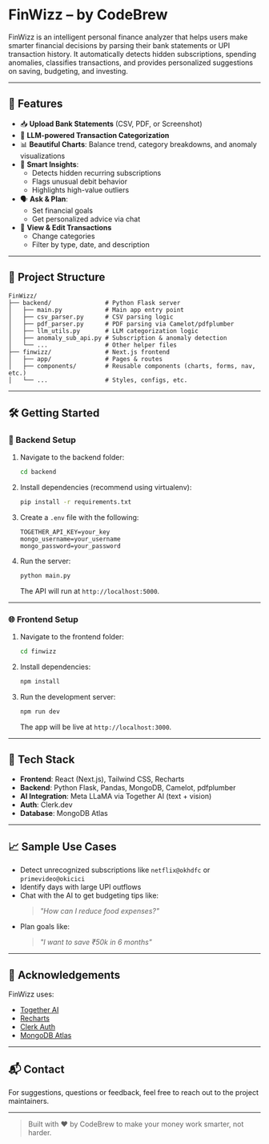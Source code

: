 # FinWizz – by CodeBrew

FinWizz is an intelligent personal finance analyzer that helps users make smarter financial decisions by parsing their bank statements or UPI transaction history. It automatically detects hidden subscriptions, spending anomalies, classifies transactions, and provides personalized suggestions on saving, budgeting, and investing.

---

## 🚀 Features

- 📥 **Upload Bank Statements** (CSV, PDF, or Screenshot)
- 🧠 **LLM-powered Transaction Categorization**
- 📊 **Beautiful Charts**: Balance trend, category breakdowns, and anomaly visualizations
- 🤖 **Smart Insights**:
  - Detects hidden recurring subscriptions
  - Flags unusual debit behavior
  - Highlights high-value outliers
- 🗣️ **Ask & Plan**:
  - Set financial goals
  - Get personalized advice via chat
- 📁 **View & Edit Transactions**
  - Change categories
  - Filter by type, date, and description

---

## 📂 Project Structure

```
FinWizz/
├── backend/               # Python Flask server
│   ├── main.py            # Main app entry point
│   ├── csv_parser.py      # CSV parsing logic
│   ├── pdf_parser.py      # PDF parsing via Camelot/pdfplumber
│   ├── llm_utils.py       # LLM categorization logic
│   ├── anomaly_sub_api.py # Subscription & anomaly detection
│   └── ...                # Other helper files
├── finwizz/               # Next.js frontend
│   ├── app/               # Pages & routes
│   ├── components/        # Reusable components (charts, forms, nav, etc.)
│   └── ...                # Styles, configs, etc.
```

---

## 🛠️ Getting Started

### 🔧 Backend Setup

1. Navigate to the backend folder:
   ```bash
   cd backend
   ```

2. Install dependencies (recommend using virtualenv):
   ```bash
   pip install -r requirements.txt
   ```

3. Create a `.env` file with the following:
   ```env
   TOGETHER_API_KEY=your_key
   mongo_username=your_username
   mongo_password=your_password
   ```

4. Run the server:
   ```bash
   python main.py
   ```
   The API will run at `http://localhost:5000`.

---

### 🌐 Frontend Setup

1. Navigate to the frontend folder:
   ```bash
   cd finwizz
   ```

2. Install dependencies:
   ```bash
   npm install
   ```

3. Run the development server:
   ```bash
   npm run dev
   ```
   The app will be live at `http://localhost:3000`.

---

## 🧠 Tech Stack

- **Frontend**: React (Next.js), Tailwind CSS, Recharts
- **Backend**: Python Flask, Pandas, MongoDB, Camelot, pdfplumber
- **AI Integration**: Meta LLaMA via Together AI (text + vision)
- **Auth**: Clerk.dev
- **Database**: MongoDB Atlas

---

## 📈 Sample Use Cases

- Detect unrecognized subscriptions like `netflix@okhdfc` or `primevideo@okicici`
- Identify days with large UPI outflows
- Chat with the AI to get budgeting tips like:
  > *"How can I reduce food expenses?"*
- Plan goals like:
  > *"I want to save ₹50k in 6 months"*

---

## 🙌 Acknowledgements

FinWizz uses:
- [Together AI](https://together.ai/)
- [Recharts](https://recharts.org/)
- [Clerk Auth](https://clerk.dev/)
- [MongoDB Atlas](https://www.mongodb.com/atlas)

---

## 📬 Contact

For suggestions, questions or feedback, feel free to reach out to the project maintainers.

---

> Built with ❤️ by CodeBrew to make your money work smarter, not harder.
